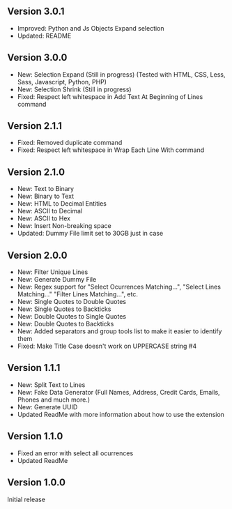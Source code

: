 ## Version 3.0.1

- Improved: Python and Js Objects Expand selection
- Updated: README

## Version 3.0.0

- New: Selection Expand (Still in progress) (Tested with HTML, CSS, Less, Sass, Javascript, Python, PHP)
- New: Selection Shrink (Still in progress)
- Fixed: Respect left whitespace in Add Text At Beginning of Lines command

## Version 2.1.1

- Fixed: Removed duplicate command
- Fixed: Respect left whitespace in Wrap Each Line With command

## Version 2.1.0

- New: Text to Binary
- New: Binary to Text
- New: HTML to Decimal Entities
- New: ASCII to Decimal
- New: ASCII to Hex
- New: Insert Non-breaking space
- Updated: Dummy File limit set to 30GB just in case

## Version 2.0.0

- New: Filter Unique Lines
- New: Generate Dummy File
- New: Regex support for "Select Ocurrences Matching...", "Select Lines Matching..." "Filter Lines Matching...", etc.
- New: Single Quotes to Double Quotes
- New: Single Quotes to Backticks
- New: Double Quotes to Single Quotes
- New: Double Quotes to Backticks
- New: Added separators and group tools list to make it easier to identify them
- Fixed: Make Title Case doesn't work on UPPERCASE string #4

## Version 1.1.1

- New: Split Text to Lines
- New: Fake Data Generator (Full Names, Address, Credit Cards, Emails, Phones and much more.)
- New: Generate UUID
- Updated ReadMe with more information about how to use the extension

## Version 1.1.0

- Fixed an error with select all ocurrences
- Updated ReadMe


## Version 1.0.0

Initial release
